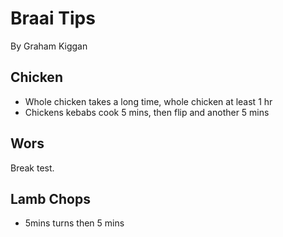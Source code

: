 # Braai Tips
By Graham Kiggan

## Chicken

- Whole chicken takes a long time, whole chicken at least 1 hr
- Chickens kebabs cook 5 mins, then flip and another 5 mins

## Wors

Break test.

## Lamb Chops

- 5mins turns then 5 mins
